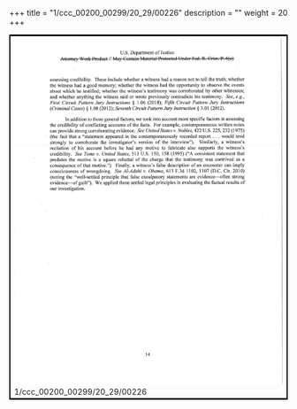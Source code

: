 +++
title = "1/ccc_00200_00299/20_29/00226"
description = ""
weight = 20
+++

<table style="border:2px solid black;max-width:800px;max-height:800px;" 
><tr><td>
<img class="center-fit-jpg"
src="/jpg_/jpg_mueller_report_searchable_226.jpg">
1/ccc_00200_00299/20_29/00226
</img></td></tr></table>
